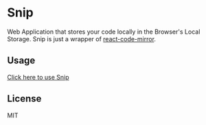 # Snip

Web Application that stores your code locally in the Browser's Local Storage.
Snip is just a wrapper of [react-code-mirror](https://github.com/ForbesLindesay/react-code-mirror).

## Usage

[Click here to use Snip](https://elvanowen.github.io/snip)

## License

MIT

